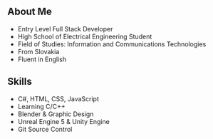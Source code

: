## About Me
- Entry Level Full Stack Developer
- High School of Electrical Engineering Student
- Field of Studies: Information and Communications Technologies
- From Slovakia
- Fluent in English

## Skills
- C#, HTML, CSS, JavaScript
- Learning C/C++
- Blender & Graphic Design
- Unreal Engine 5 & Unity Engine
- Git Source Control
